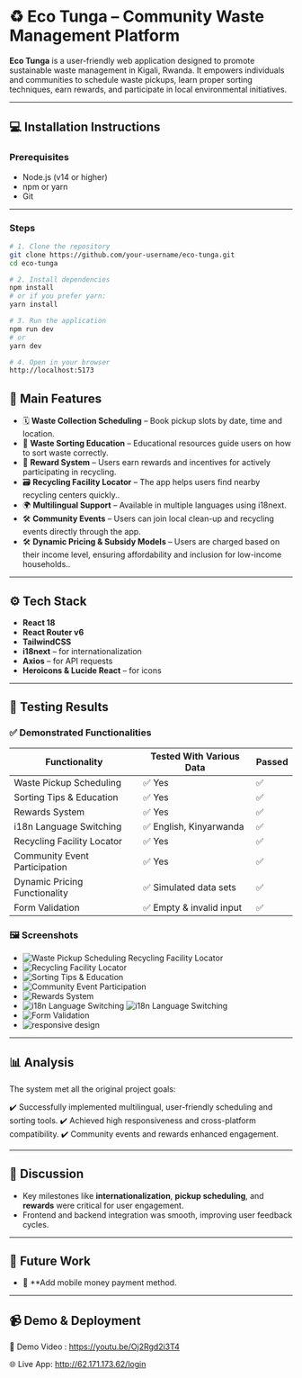 # ♻️ Eco Tunga – Community Waste Management Platform

**Eco Tunga** is a user-friendly web application designed to promote sustainable waste management in Kigali, Rwanda. It empowers individuals and communities to schedule waste pickups, learn proper sorting techniques, earn rewards, and participate in local environmental initiatives.

---

## 💻 Installation Instructions

### Prerequisites

- Node.js (v14 or higher)
- npm or yarn
- Git

---
### Steps

```bash
# 1. Clone the repository
git clone https://github.com/your-username/eco-tunga.git
cd eco-tunga

# 2. Install dependencies
npm install
# or if you prefer yarn:
yarn install

# 3. Run the application
npm run dev
# or
yarn dev

# 4. Open in your browser
http://localhost:5173
```

## 🌟 Main Features

- 🗓️ **Waste Collection Scheduling** – Book pickup slots by date, time and location.
- 🧠 **Waste Sorting Education** – Educational resources guide users on how to sort waste correctly.
- 🎁 **Reward System** –  Users earn rewards and incentives for actively participating in recycling.
- 🗃️ **Recycling Facility Locator** – The app helps users find nearby recycling centers quickly..
- 🌍 **Multilingual Support** – Available in multiple languages using i18next.
- 🛠️ **Community Events** – Users can join local clean-up and recycling events directly through the app.
- 🛠️ **Dynamic Pricing & Subsidy Models** –  Users are charged based on their income level, ensuring affordability and inclusion for low-income households..

---

## ⚙️ Tech Stack

- **React 18**
- **React Router v6**
- **TailwindCSS**
- **i18next** – for internationalization
- **Axios** – for API requests
- **Heroicons & Lucide React** – for icons

---

## 🧪 Testing Results

### ✅ Demonstrated Functionalities

| Functionality                     | Tested With Various Data | Passed |
|----------------------------------|---------------------------|--------|
| Waste Pickup Scheduling          | ✅ Yes                    | ✅     |
| Sorting Tips & Education         | ✅ Yes                    | ✅     |
| Rewards System                   | ✅ Yes                    | ✅     |
| i18n Language Switching          | ✅ English, Kinyarwanda   | ✅     |
| Recycling Facility Locator       | ✅ Yes                    | ✅     |
| Community Event Participation    | ✅ Yes                    | ✅     |
| Dynamic Pricing Functionality    | ✅ Simulated data sets     | ✅     |
| Form Validation                  | ✅ Empty & invalid input  | ✅     |


### 🖼️ Screenshots

- ![Waste Pickup Scheduling](https://github.com/angeiradu/EcoTunfga_-Platform/blob/main/ecotunga_frontend/src/assets/bookwastepickup.png)
   Recycling Facility Locator
- ![Recycling Facility Locator](https://github.com/angeiradu/EcoTunfga_-Platform/blob/main/ecotunga_frontend/src/assets/recylingbookings.png)
- ![Sorting Tips & Education](https://github.com/angeiradu/EcoTunfga_-Platform/blob/main/ecotunga_frontend/src/assets/educationmaterials.png)
- ![Community Event Participation](https://github.com/angeiradu/EcoTunfga_-Platform/blob/main/ecotunga_frontend/src/assets/communityevent.png)
- ![Rewards System](https://github.com/angeiradu/EcoTunfga_-Platform/blob/main/ecotunga_frontend/src/assets/recyclingpoint.png)
- ![i18n Language Switching](https://github.com/angeiradu/EcoTunfga_-Platform/blob/main/ecotunga_frontend/src/assets/french.png)
![i18n Language Switching](https://github.com/angeiradu/EcoTunfga_-Platform/blob/main/ecotunga_frontend/src/assets/kinyarwanda.png)
- ![Form Validation](https://github.com/angeiradu/EcoTunfga_-Platform/blob/main/ecotunga_frontend/src/assets/errormessage.png)
- ![responsive design](https://github.com/angeiradu/EcoTunfga_-Platform/blob/main/ecotunga_frontend/src/assets/responsivedesign.png)

---

## 📊 Analysis

The system met  all the original project goals:

✔️ Successfully implemented multilingual, user-friendly scheduling and sorting tools.
✔️ Achieved high responsiveness and cross-platform compatibility.
✔️ Community events and rewards enhanced engagement.
  
---

## 💬 Discussion

- Key milestones like **internationalization**, **pickup scheduling**, and **rewards** were critical for user engagement.
- Frontend and backend integration was smooth, improving user feedback cycles.
---

## 🌱 Future Work

- 📲 **Add mobile money payment method.

---

## 📹 Demo & Deployment

🎥 Demo Video : https://youtu.be/Oj2Rgd2i3T4

🌐 Live App: http://62.171.173.62/login
